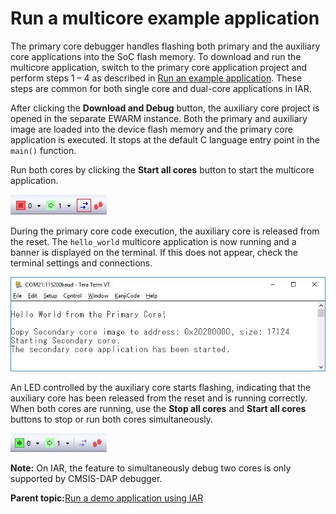 # Run a multicore example application

The primary core debugger handles flashing both primary and the auxiliary core applications into the SoC flash memory. To download and run the multicore application, switch to the primary core application project and perform steps 1 – 4 as described in [Run an example application](run_an_example_application_001.md). These steps are common for both single core and dual-core applications in IAR.

After clicking the **Download and Debug** button, the auxiliary core project is opened in the separate EWARM instance. Both the primary and auxiliary image are loaded into the device flash memory and the primary core application is executed. It stops at the default C language entry point in the `main()` function.

Run both cores by clicking the **Start all cores** button to start the multicore application.

![](../images/iar_start_all_cores_button.png "Start all cores button")

During the primary core code execution, the auxiliary core is released from the reset. The `hello_world` multicore application is now running and a banner is displayed on the terminal. If this does not appear, check the terminal settings and connections.

![](../images/iar_hello_world_from_primary_core_message.png "Hello World from primary core message")

An LED controlled by the auxiliary core starts flashing, indicating that the auxiliary core has been released from the reset and is running correctly. When both cores are running, use the **Stop all cores** and **Start all cores** buttons to stop or run both cores simultaneously.

![](../images/iar_stop_all_cores_andstart_all_cores_control_butt.png "Stop all cores and Start all cores buttons")

**Note:** On IAR, the feature to simultaneously debug two cores is only supported by CMSIS-DAP debugger.

**Parent topic:**[Run a demo application using IAR](../topics/run_a_demo_application_using_iar.md)

